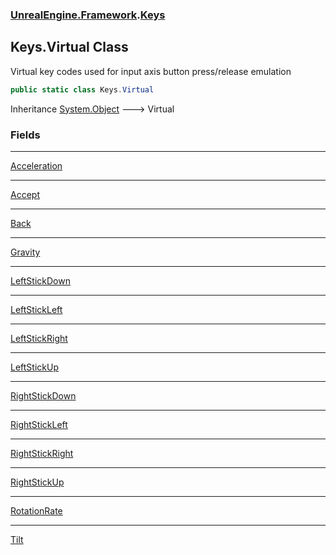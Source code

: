 ### [UnrealEngine.Framework](UnrealEngine_Framework.md 'UnrealEngine.Framework').[Keys](Keys.md 'UnrealEngine.Framework.Keys')
## Keys.Virtual Class
Virtual key codes used for input axis button press/release emulation  
```csharp
public static class Keys.Virtual
```

Inheritance [System.Object](https://docs.microsoft.com/en-us/dotnet/api/System.Object 'System.Object') &#129106; Virtual  
### Fields

***
[Acceleration](Keys_Virtual_Acceleration.md 'UnrealEngine.Framework.Keys.Virtual.Acceleration')

***
[Accept](Keys_Virtual_Accept.md 'UnrealEngine.Framework.Keys.Virtual.Accept')

***
[Back](Keys_Virtual_Back.md 'UnrealEngine.Framework.Keys.Virtual.Back')

***
[Gravity](Keys_Virtual_Gravity.md 'UnrealEngine.Framework.Keys.Virtual.Gravity')

***
[LeftStickDown](Keys_Virtual_LeftStickDown.md 'UnrealEngine.Framework.Keys.Virtual.LeftStickDown')

***
[LeftStickLeft](Keys_Virtual_LeftStickLeft.md 'UnrealEngine.Framework.Keys.Virtual.LeftStickLeft')

***
[LeftStickRight](Keys_Virtual_LeftStickRight.md 'UnrealEngine.Framework.Keys.Virtual.LeftStickRight')

***
[LeftStickUp](Keys_Virtual_LeftStickUp.md 'UnrealEngine.Framework.Keys.Virtual.LeftStickUp')

***
[RightStickDown](Keys_Virtual_RightStickDown.md 'UnrealEngine.Framework.Keys.Virtual.RightStickDown')

***
[RightStickLeft](Keys_Virtual_RightStickLeft.md 'UnrealEngine.Framework.Keys.Virtual.RightStickLeft')

***
[RightStickRight](Keys_Virtual_RightStickRight.md 'UnrealEngine.Framework.Keys.Virtual.RightStickRight')

***
[RightStickUp](Keys_Virtual_RightStickUp.md 'UnrealEngine.Framework.Keys.Virtual.RightStickUp')

***
[RotationRate](Keys_Virtual_RotationRate.md 'UnrealEngine.Framework.Keys.Virtual.RotationRate')

***
[Tilt](Keys_Virtual_Tilt.md 'UnrealEngine.Framework.Keys.Virtual.Tilt')
